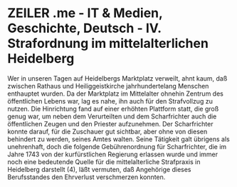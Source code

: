 # ZEILER .me - IT & Medien, Geschichte, Deutsch - IV. Strafordnung im mittelalterlichen Heidelberg

Wer in unseren Tagen auf Heidelbergs Marktplatz verweilt, ahnt kaum, daß zwischen Rathaus und Heiliggeistkirche jahrhundertelang Menschen enthauptet wurden. Da der Marktplatz im Mittelalter ohnehin Zentrum des öffentlichen Lebens war, lag es nahe, ihn auch für den Strafvollzug zu nutzen. Die Hinrichtung fand auf einer erhöhten Plattform statt, die groß genug war, um neben dem Verurteilten und dem Scharfrichter auch die öffentlichen Zeugen und den Priester aufzunehmen. Der Scharfrichter konnte darauf, für die Zuschauer gut sichtbar, aber ohne von diesen behindert zu werden, seines Amtes walten. Seine Tätigkeit galt übrigens als unehrenhaft, doch die folgende Gebührenordnung für Scharfrichter, die im Jahre 1743 von der kurfürstlichen Regierung erlassen wurde und immer noch eine bedeutende Quelle für die mittelalterliche Strafpraxis in Heidelberg darstellt (4), läßt vermuten, daß Angehörige dieses Berufsstandes den Ehrverlust verschmerzen konnten.